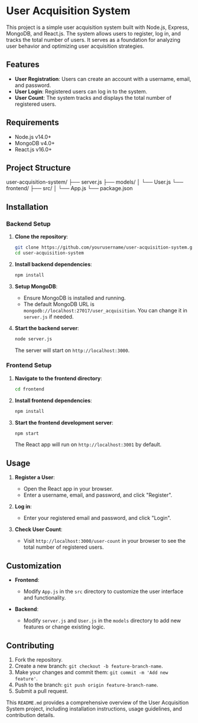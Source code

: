 # User Acquisition System

This project is a simple user acquisition system built with Node.js, Express, MongoDB, and React.js. The system allows users to register, log in, and tracks the total number of users. It serves as a foundation for analyzing user behavior and optimizing user acquisition strategies.

## Features

- **User Registration**: Users can create an account with a username, email, and password.
- **User Login**: Registered users can log in to the system.
- **User Count**: The system tracks and displays the total number of registered users.

## Requirements

- Node.js v14.0+ 
- MongoDB v4.0+
- React.js v16.0+

## Project Structure


user-acquisition-system/
├── server.js
├── models/
│   └── User.js
└── frontend/
    ├── src/
    │   └── App.js
    └── package.json


## Installation

### Backend Setup

1. **Clone the repository**:
   ```bash
   git clone https://github.com/yourusername/user-acquisition-system.git
   cd user-acquisition-system
   ```

2. **Install backend dependencies**:
   ```bash
   npm install
   ```

3. **Setup MongoDB**:
   - Ensure MongoDB is installed and running.
   - The default MongoDB URL is `mongodb://localhost:27017/user_acquisition`. You can change it in `server.js` if needed.

4. **Start the backend server**:
   ```bash
   node server.js
   ```
   The server will start on `http://localhost:3000`.

### Frontend Setup

1. **Navigate to the frontend directory**:
   ```bash
   cd frontend
   ```

2. **Install frontend dependencies**:
   ```bash
   npm install
   ```

3. **Start the frontend development server**:
   ```bash
   npm start
   ```
   The React app will run on `http://localhost:3001` by default.

## Usage

1. **Register a User**:
   - Open the React app in your browser.
   - Enter a username, email, and password, and click "Register".

2. **Log in**:
   - Enter your registered email and password, and click "Login".

3. **Check User Count**:
   - Visit `http://localhost:3000/user-count` in your browser to see the total number of registered users.

## Customization

- **Frontend**:
  - Modify `App.js` in the `src` directory to customize the user interface and functionality.

- **Backend**:
  - Modify `server.js` and `User.js` in the `models` directory to add new features or change existing logic.

## Contributing

1. Fork the repository.
2. Create a new branch: `git checkout -b feature-branch-name`.
3. Make your changes and commit them: `git commit -m 'Add new feature'`.
4. Push to the branch: `git push origin feature-branch-name`.
5. Submit a pull request.


This `README.md` provides a comprehensive overview of the User Acquisition System project, including installation instructions, usage guidelines, and contribution details.
